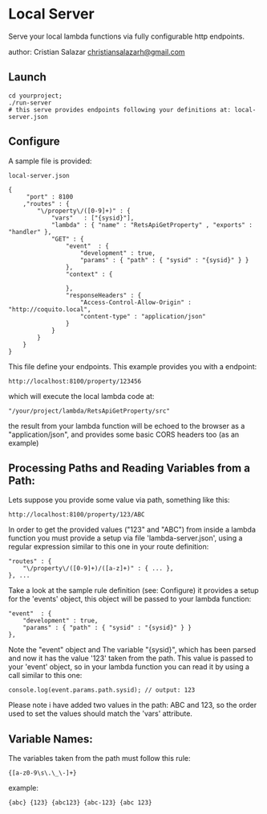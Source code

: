 # Local Server

Serve your local lambda functions via fully configurable http endpoints.
	
author:  Cristian Salazar <christiansalazarh@gmail.com>

## Launch

	cd yourproject;
	./run-server
	# this serve provides endpoints following your definitions at: local-server.json

## Configure

A sample file is provided: 

	local-server.json 	

```
{
	 "port" : 8100
	,"routes" : {
		"\/property\/([0-9]+)" : {
			"vars"	 : ["{sysid}"],
			"lambda" : { "name" : "RetsApiGetProperty" , "exports" : "handler" },
			"GET" : {
				"event"  : { 
					"development" : true,
					"params" : { "path" : { "sysid" : "{sysid}" } }					
				},
				"context" : {
					
				},
				"responseHeaders" : {
					"Access-Control-Allow-Origin" : "http://coquito.local",
					"content-type" : "application/json"		
				}
			}
		}
	}
}
```

This file define your endpoints. This example provides you with a endpoint:

	http://localhost:8100/property/123456

which will execute the local lambda code at: 

	"/your/project/lambda/RetsApiGetProperty/src"

the result from your lambda function will be echoed to the browser as
a "application/json", and provides some basic CORS headers too (as an example)

## Processing Paths and Reading Variables from a Path:

Lets suppose you provide some value via path, something like this:

	http://localhost:8100/property/123/ABC

In order to get the provided values ("123" and "ABC") from inside a lambda
function you must provide a setup via file 'lambda-server.json',
using a regular expression similar to this one in your route definition:

```
"routes" : {
	"\/property\/([0-9]+)/([a-z]+)" : { ... },
}, ... 
```

Take a look at the sample rule definition (see: Configure) it provides
a setup for the 'events' object, this object will be passed to your lambda
function:

```
"event"  : { 
	"development" : true,
	"params" : { "path" : { "sysid" : "{sysid}" } }					
},
```

Note the "event" object and The variable "{sysid}", which has been parsed
and now it has the value '123' taken from the path. This value is passed
to your 'event' object, so in your lambda function you can read it by using
a call similar to this one:

	console.log(event.params.path.sysid); // output: 123

Please note i have added two values in the path: ABC and 123, so the order
used to set the values should match the 'vars' attribute.

## Variable Names:

The variables taken from the path must follow this rule:

	{[a-z0-9\s\.\_\-]+}

example:

	{abc} {123} {abc123} {abc-123} {abc 123}

